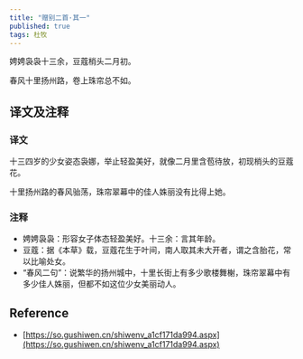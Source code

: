 ```yaml
---
title: "赠别二首·其一"
published: true
tags: 杜牧
---
```


娉娉袅袅十三余，豆蔻梢头二月初。

春风十里扬州路，卷上珠帘总不如。

## 译文及注释

### 译文

十三四岁的少女姿态袅娜，举止轻盈美好，就像二月里含苞待放，初现梢头的豆蔻花。

十里扬州路的春风骀荡，珠帘翠幕中的佳人姝丽没有比得上她。

### 注释

- 娉娉袅袅：形容女子体态轻盈美好。十三余：言其年龄。
- 豆蔻：据《本草》载，豆蔻花生于叶间，南人取其未大开者，谓之含胎花，常以比喻处女。
- “春风二句”：说繁华的扬州城中，十里长街上有多少歌楼舞榭，珠帘翠幕中有多少佳人姝丽，但都不如这位少女美丽动人。

## Reference

- [https://so.gushiwen.cn/shiwenv_a1cf171da994.aspx](https://so.gushiwen.cn/shiwenv_a1cf171da994.aspx)